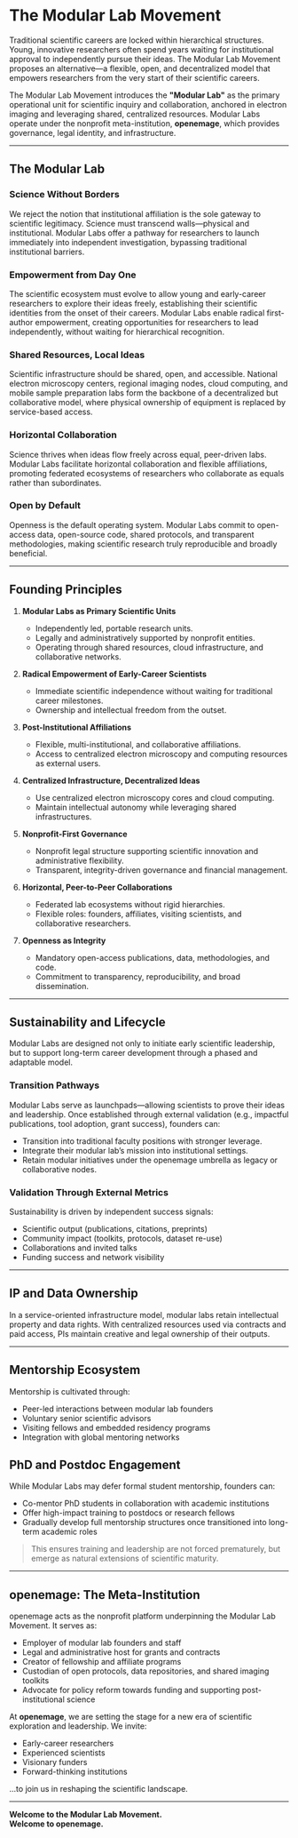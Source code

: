 # The Modular Lab Movement

Traditional scientific careers are locked within hierarchical structures. Young, innovative researchers often spend years waiting for institutional approval to independently pursue their ideas. The Modular Lab Movement proposes an alternative—a flexible, open, and decentralized model that empowers researchers from the very start of their scientific careers.

The Modular Lab Movement introduces the **"Modular Lab"** as the primary operational unit for scientific inquiry and collaboration, anchored in electron imaging and leveraging shared, centralized resources. Modular Labs operate under the nonprofit meta-institution, **openemage**, which provides governance, legal identity, and infrastructure.

---

## The Modular Lab

### Science Without Borders

We reject the notion that institutional affiliation is the sole gateway to scientific legitimacy. Science must transcend walls—physical and institutional. Modular Labs offer a pathway for researchers to launch immediately into independent investigation, bypassing traditional institutional barriers.

### Empowerment from Day One

The scientific ecosystem must evolve to allow young and early-career researchers to explore their ideas freely, establishing their scientific identities from the onset of their careers. Modular Labs enable radical first-author empowerment, creating opportunities for researchers to lead independently, without waiting for hierarchical recognition.

### Shared Resources, Local Ideas

Scientific infrastructure should be shared, open, and accessible. National electron microscopy centers, regional imaging nodes, cloud computing, and mobile sample preparation labs form the backbone of a decentralized but collaborative model, where physical ownership of equipment is replaced by service-based access.

### Horizontal Collaboration

Science thrives when ideas flow freely across equal, peer-driven labs. Modular Labs facilitate horizontal collaboration and flexible affiliations, promoting federated ecosystems of researchers who collaborate as equals rather than subordinates.

### Open by Default

Openness is the default operating system. Modular Labs commit to open-access data, open-source code, shared protocols, and transparent methodologies, making scientific research truly reproducible and broadly beneficial.

---

## Founding Principles

1. **Modular Labs as Primary Scientific Units**  
   - Independently led, portable research units.  
   - Legally and administratively supported by nonprofit entities.  
   - Operating through shared resources, cloud infrastructure, and collaborative networks.

2. **Radical Empowerment of Early-Career Scientists**  
   - Immediate scientific independence without waiting for traditional career milestones.  
   - Ownership and intellectual freedom from the outset.

3. **Post-Institutional Affiliations**  
   - Flexible, multi-institutional, and collaborative affiliations.  
   - Access to centralized electron microscopy and computing resources as external users.

4. **Centralized Infrastructure, Decentralized Ideas**  
   - Use centralized electron microscopy cores and cloud computing.  
   - Maintain intellectual autonomy while leveraging shared infrastructures.

5. **Nonprofit-First Governance**  
   - Nonprofit legal structure supporting scientific innovation and administrative flexibility.  
   - Transparent, integrity-driven governance and financial management.

6. **Horizontal, Peer-to-Peer Collaborations**  
   - Federated lab ecosystems without rigid hierarchies.  
   - Flexible roles: founders, affiliates, visiting scientists, and collaborative researchers.

7. **Openness as Integrity**  
   - Mandatory open-access publications, data, methodologies, and code.  
   - Commitment to transparency, reproducibility, and broad dissemination.

---

## Sustainability and Lifecycle

Modular Labs are designed not only to initiate early scientific leadership, but to support long-term career development through a phased and adaptable model.

### Transition Pathways

Modular Labs serve as launchpads—allowing scientists to prove their ideas and leadership. Once established through external validation (e.g., impactful publications, tool adoption, grant success), founders can:

- Transition into traditional faculty positions with stronger leverage.  
- Integrate their modular lab’s mission into institutional settings.  
- Retain modular initiatives under the openemage umbrella as legacy or collaborative nodes.

### Validation Through External Metrics

Sustainability is driven by independent success signals:

- Scientific output (publications, citations, preprints)  
- Community impact (toolkits, protocols, dataset re-use)  
- Collaborations and invited talks  
- Funding success and network visibility

---

## IP and Data Ownership

In a service-oriented infrastructure model, modular labs retain intellectual property and data rights. With centralized resources used via contracts and paid access, PIs maintain creative and legal ownership of their outputs.

---

## Mentorship Ecosystem

Mentorship is cultivated through:

- Peer-led interactions between modular lab founders  
- Voluntary senior scientific advisors  
- Visiting fellows and embedded residency programs  
- Integration with global mentoring networks

## PhD and Postdoc Engagement

While Modular Labs may defer formal student mentorship, founders can:

- Co-mentor PhD students in collaboration with academic institutions  
- Offer high-impact training to postdocs or research fellows  
- Gradually develop full mentorship structures once transitioned into long-term academic roles

> This ensures training and leadership are not forced prematurely, but emerge as natural extensions of scientific maturity.

---

## openemage: The Meta-Institution

openemage acts as the nonprofit platform underpinning the Modular Lab Movement. It serves as:

- Employer of modular lab founders and staff  
- Legal and administrative host for grants and contracts  
- Creator of fellowship and affiliate programs  
- Custodian of open protocols, data repositories, and shared imaging toolkits  
- Advocate for policy reform towards funding and supporting post-institutional science

At **openemage**, we are setting the stage for a new era of scientific exploration and leadership. We invite:

- Early-career researchers  
- Experienced scientists  
- Visionary funders  
- Forward-thinking institutions  

...to join us in reshaping the scientific landscape.

---

**Welcome to the Modular Lab Movement.**  
**Welcome to openemage.**
